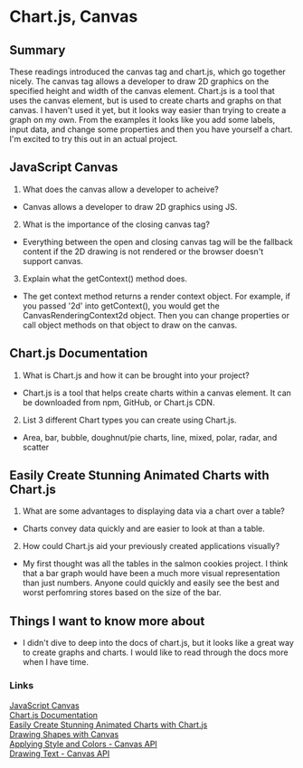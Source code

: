 # Chart.js, Canvas

## Summary
These readings introduced the canvas tag and chart.js, which go together nicely. The canvas tag allows a developer to draw 2D graphics on the specified height and width of the canvas element. Chart.js is a tool that uses the canvas element, but is used to create charts and graphs on that canvas. I haven't used it yet, but it looks way easier than trying to create a graph on my own. From the examples it looks like you add some labels, input data, and change some properties and then you have yourself a chart. I'm excited to try this out in an actual project.

## JavaScript Canvas
1. What does the canvas allow a developer to acheive?
- Canvas allows a developer to draw 2D graphics using JS.

2. What is the importance of the closing canvas tag?
- Everything between the open and closing canvas tag will be the fallback content if the 2D drawing is not rendered or the browser doesn't support canvas.

3. Explain what the getContext() method does.
- The get context method returns a render context object. For example, if you passed '2d' into getContext(), you would get the CanvasRenderingContext2d object. Then you can change properties or call object methods on that object to draw on the canvas.

## Chart.js Documentation
1. What is Chart.js and how it can be brought into your project?
- Chart.js is a tool that helps create charts within a canvas element. It can be downloaded from npm, GitHub, or Chart.js CDN. 
2. List 3 different Chart types you can create using Chart.js.
- Area, bar, bubble, doughnut/pie charts, line, mixed, polar, radar, and scatter

## Easily Create Stunning Animated Charts with Chart.js
1. What are some advantages to displaying data via a chart over a table?
- Charts convey data quickly and are easier to look at than a table.

2. How could Chart.js aid your previously created applications visually?
- My first thought was all the tables in the salmon cookies project. I think that a bar graph would have been a much more visual representation than just numbers. Anyone could quickly and easily see the best and worst perfomring stores based on the size of the bar.

## Things I want to know more about
- I didn't dive to deep into the docs of chart.js, but it looks like a great way to create graphs and charts. I would like to read through the docs more when I have time.

### Links
[JavaScript Canvas](https://www.javascripttutorial.net/web-apis/javascript-canvas/)
\
[Chart.js Documentation](https://www.chartjs.org/docs/latest/)
\
[Easily Create Stunning Animated Charts with Chart.js](https://www.webdesignerdepot.com/2013/11/easily-create-stunning-animated-charts-with-chart-js/)
\
[Drawing Shapes with Canvas](https://developer.mozilla.org/en-US/docs/Web/API/Canvas_API/Tutorial/Drawing_shapes)
\
[Applying Style and Colors - Canvas API](https://developer.mozilla.org/en-US/docs/Web/API/Canvas_API/Tutorial/Applying_styles_and_colors)
\
[Drawing Text - Canvas API](https://developer.mozilla.org/en-US/docs/Web/API/Canvas_API/Tutorial/Drawing_text)